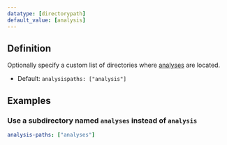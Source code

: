 ```yaml
---
datatype: [directorypath]
default_value: [analysis]
---
```

## Definition
Optionally specify a custom list of directories where [analyses](analyses) are located.

* Default: `analysispaths: ["analysis"]`

## Examples
### Use a subdirectory named `analyses` instead of `analysis`

<File name='dbt_project.yml'>

```yml
analysis-paths: ["analyses"]
```

</File>
